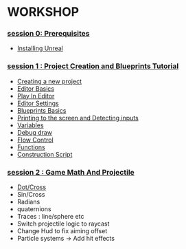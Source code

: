 # WORKSHOP

### [session 0: Prerequisites](https://github.com/Bleeck/UE_Workshop/blob/master/Session_0.md)
  * [Installing Unreal](https://github.com/Bleeck/UE_Workshop/blob/master/Session_0.md#installing-unreal)

### [session 1 : Project Creation and Blueprints Tutorial](https://github.com/Bleeck/UE_Workshop/blob/main/Session_1.md)
  * [Creating a new project](https://github.com/Bleeck/UE_Workshop/blob/main/Session_1.md#creating-a-new-project)
  * [Editor Basics](https://github.com/Bleeck/UE_Workshop/blob/main/Session_1.md#editor-basics)
  * [Play In Editor](https://github.com/Bleeck/UE_Workshop/blob/main/Session_1.md#play-in-editor)
  * [Editor Settings](https://github.com/Bleeck/UE_Workshop/blob/main/Session_1.md#editor-settings)
  * [Blueprints Basics](https://github.com/Bleeck/UE_Workshop/blob/master/Session_1.md#blueprint-basics)
  * [Printing to the screen and Detecting inputs](https://github.com/Bleeck/UE_Workshop/blob/master/Session_1.md#printing-to-the-screen-and-detecting-inputs)
  * [Variables](https://github.com/Bleeck/UE_Workshop/blob/master/Session_1.md#variables)
  * [Debug draw](https://github.com/Bleeck/UE_Workshop/blob/master/Session_1.md#debug-draw)
  * [Flow Control](https://github.com/Bleeck/UE_Workshop/blob/master/Session_1.md#flow-control)
  * [Functions](https://github.com/Bleeck/UE_Workshop/blob/master/Session_1.md#functions)
  * [Construction Script](https://github.com/Bleeck/UE_Workshop/blob/master/Session_1.md#construction-script)


  ### [session 2 : Game Math And Projectile](https://github.com/Bleeck/UE_Workshop/blob/main/Session_2.md)
  * [Dot/Cross](https://github.com/Bleeck/UE_Workshop/blob/master/Session_2.md#dotcross)
  * Sin/Cross
  * Radians
  * quaternions
  * Traces : line/sphere etc
  * Switch projectile logic to raycast
  * Change Hud to fix aiming offset
  * Particle systems -> Add hit effects
